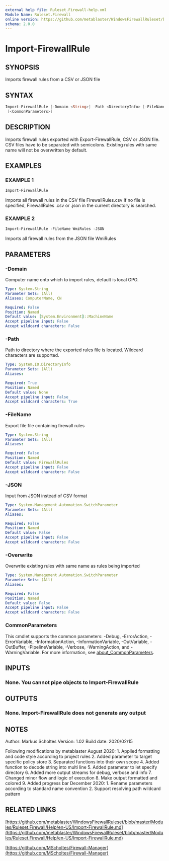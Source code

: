 ```yaml
---
external help file: Ruleset.Firewall-help.xml
Module Name: Ruleset.Firewall
online version: https://github.com/metablaster/WindowsFirewallRuleset/blob/master/Modules/Ruleset.Firewall/Help/en-US/Import-FirewallRule.md
schema: 2.0.0
---
```


# Import-FirewallRule

## SYNOPSIS

Imports firewall rules from a CSV or JSON file

## SYNTAX

```powershell
Import-FirewallRule [-Domain <String>] -Path <DirectoryInfo> [-FileName <String>] [-JSON] [-Overwrite]
 [<CommonParameters>]
```

## DESCRIPTION

Imports firewall rules exported with Export-FirewallRule, CSV or JSON file.
CSV files have to be separated with semicolons.
Existing rules with same name will not be overwritten by default.

## EXAMPLES

### EXAMPLE 1

```powershell
Import-FirewallRule
```

Imports all firewall rules in the CSV file FirewallRules.csv
If no file is specified, FirewallRules .csv or .json in the current directory is searched.

### EXAMPLE 2

```powershell
Import-FirewallRule -FileName WmiRules -JSON
```

Imports all firewall rules from the JSON file WmiRules

## PARAMETERS

### -Domain

Computer name onto which to import rules, default is local GPO.

```yaml
Type: System.String
Parameter Sets: (All)
Aliases: ComputerName, CN

Required: False
Position: Named
Default value: [System.Environment]::MachineName
Accept pipeline input: False
Accept wildcard characters: False
```

### -Path

Path to directory where the exported rules file is located.
Wildcard characters are supported.

```yaml
Type: System.IO.DirectoryInfo
Parameter Sets: (All)
Aliases:

Required: True
Position: Named
Default value: None
Accept pipeline input: False
Accept wildcard characters: True
```

### -FileName

Export file file containing firewall rules

```yaml
Type: System.String
Parameter Sets: (All)
Aliases:

Required: False
Position: Named
Default value: FirewallRules
Accept pipeline input: False
Accept wildcard characters: False
```

### -JSON

Input from JSON instead of CSV format

```yaml
Type: System.Management.Automation.SwitchParameter
Parameter Sets: (All)
Aliases:

Required: False
Position: Named
Default value: False
Accept pipeline input: False
Accept wildcard characters: False
```

### -Overwrite

Overwrite existing rules with same name as rules being imported

```yaml
Type: System.Management.Automation.SwitchParameter
Parameter Sets: (All)
Aliases:

Required: False
Position: Named
Default value: False
Accept pipeline input: False
Accept wildcard characters: False
```

### CommonParameters

This cmdlet supports the common parameters: -Debug, -ErrorAction, -ErrorVariable, -InformationAction, -InformationVariable, -OutVariable, -OutBuffer, -PipelineVariable, -Verbose, -WarningAction, and -WarningVariable. For more information, see [about_CommonParameters](http://go.microsoft.com/fwlink/?LinkID=113216).

## INPUTS

### None. You cannot pipe objects to Import-FirewallRule

## OUTPUTS

### None. Import-FirewallRule does not generate any output

## NOTES

Author: Markus Scholtes
Version: 1.02
Build date: 2020/02/15

Following modifications by metablaster August 2020:
1.
Applied formatting and code style according to project rules
2.
Added parameter to target specific policy store
3.
Separated functions into their own scope
4.
Added function to decode string into multi line
5.
Added parameter to let specify directory
6.
Added more output streams for debug, verbose and info
7.
Changed minor flow and logic of execution
8.
Make output formatted and colored
9.
Added progress bar
December 2020:
1.
Rename parameters according to standard name convention
2.
Support resolving path wildcard pattern

## RELATED LINKS

[https://github.com/metablaster/WindowsFirewallRuleset/blob/master/Modules/Ruleset.Firewall/Help/en-US/Import-FirewallRule.md](https://github.com/metablaster/WindowsFirewallRuleset/blob/master/Modules/Ruleset.Firewall/Help/en-US/Import-FirewallRule.md)

[https://github.com/MScholtes/Firewall-Manager](https://github.com/MScholtes/Firewall-Manager)
